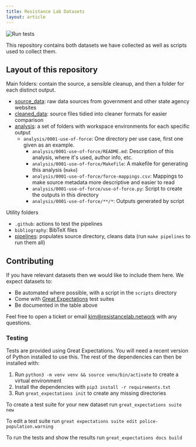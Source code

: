 ```yaml
---
title: Resistance Lab Datasets
layout: article
---
```


![Run tests](https://github.com/Resistance-Lab/data/workflows/Run%20tests/badge.svg?branch=trunk)

This repository contains both datasets we have collected as well as scripts used to collect them.

## Layout of this repository

Main folders: contain the source, a sensible cleanup, and then a folder for each distinct output.

- [source_data](source_data): raw data sources from government and other state agency websites
- [cleaned_data](cleaned_data): source files tidied into cleaner formats for easier comparison
- [analysis](analysis): a set of folders with workspace environments for each specific output
  - `analysis/0001-use-of-force`: One directory per use case, first one given as an example.
    - `analysis/0001-use-of-force/README.md`: Description of this analysis, where it's used, author info, etc.
    - `analysis/0001-use-of-force/Makefile`: A makefile for generating this analysis (`make`)
    - `analysis/0001-use-of-force/force-mappings.csv`: Mappings to make source metadata more descriptive and easier to read
    - `analysis/0001-use-of-force/use-of-force.py`: Script to create the outputs in this directory
    - `analysis/0001-use-of-force/**/*`: Outputs generated by script

Utility folders

- `.github`: actions to test the pipelines
- `bibliography`: BibTeX files
- [pipelines](pipelines): populates source directory, cleans data (run `make pipelines` to run them all)

## Contributing

If you have relevant datasets then we would like to include them here. We expect datasets to:

* Be automated where possible, with a script in the `scripts` directory
* Come with [Great Expectations](https://greatexpectations.io/) test suites
* Be documented in the table above

Feel free to open a ticket or email [kim@resistancelab.network](mailto:kim@resistancelab.network) with any questions.

### Testing

Tests are provided using Great Expectations. You will need a recent version of Python installed to use this.  The rest of the dependencies can then be installed with:

1. Run `python3 -m venv venv && source venv/bin/activate` to create a virtual environment
2. Install the dependencies with `pip3 install -r requirements.txt`
3. Run `great_expectations init` to create any missing directories

To create a test suite for your new dataset run `great_expectations suite new`

To edit a test suite run `great expectations suite edit police-population.warning`

To run the tests and show the results run `great_expectations docs build`
